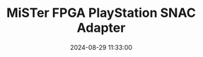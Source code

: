 ---
layout: post
title: MiSTer FPGA PlayStation SNAC Adapter
summary: 
date: '2024-08-29 11:33:00'
tags: [Controllers, MiSTer FPGA]
---